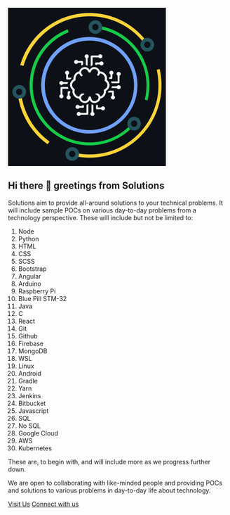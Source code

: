 ![LSN Solutions Logo](sol_github_360.png "Sol Dark Logo")

## Hi there 👋 greetings from Solutions

Solutions aim to provide all-around solutions to your technical problems. It will include sample POCs on various day-to-day problems from a technology perspective. These will include but not be limited to:

1. Node
2. Python
3. HTML
4. CSS
5. SCSS
6. Bootstrap
7. Angular
8. Arduino
9. Raspberry Pi
10. Blue Pill STM-32
11. Java
12. C
13. React
14. Git
15. Github
16. Firebase
17. MongoDB
18. WSL
19. Linux
20. Android
21. Gradle
22. Yarn
23. Jenkins
24. Bitbucket
25. Javascript
26. SQL
27. No SQL
28. Google Cloud
29. AWS
30. Kubernetes

These are, to begin with, and will include more as we progress further down.

We are open to collaborating with like-minded people and providing POCs and solutions to various problems in day-to-day life about technology.

[Visit Us](https://solutions.lurisan.in) [Connect with us](mailto:contact.lsnsol@lurisan.in)
